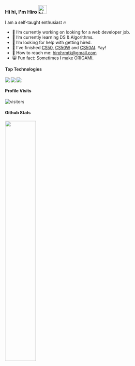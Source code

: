 ### Hi hi, I'm Hiro <img src="https://user-images.githubusercontent.com/1303154/88677602-1635ba80-d120-11ea-84d8-d263ba5fc3c0.gif" width="28px" alt="hi">

I am a self-taught enthusiast :fire:

- 🔭 I’m currently working on looking for a web developer job.
- 🌱 I’m currently learning DS & Algorithms.
- 🤔 I’m looking for help with getting hired.
- 🐣 I've finished [CS50](https://cs50.harvard.edu/certificates/e32a940f-347c-431b-b036-b9556169bd8a), [CS50W](https://cs50.harvard.edu/certificates/f6ac2f57-ccf7-4d9c-a081-d978f823ea5a) and [CS50AI](https://cs50.harvard.edu/certificates/1749160d-5177-4701-a146-7a38f7445892). Yay!
- 💌 How to reach me: hirohrmtk@gmail.com
- 😸 Fun fact: Sometimes I make ORIGAMI.

#### Top Technologies

<img align="left" src="https://img.shields.io/badge/javascript-%23323330.svg?style=for-the-badge&logo=javascript&logoColor=%23F7DF1E"/>
<img align="left" src="https://img.shields.io/badge/bootstrap-%23563D7C.svg?style=for-the-badge&logo=bootstrap&logoColor=white" />
<img src="https://img.shields.io/badge/django-%23092E20.svg?style=for-the-badge&logo=django&logoColor=white" />

#### Profile Visits 

![visitors](https://visitor-badge.glitch.me/badge?page_id=hrmtk.hrmtk)

#### Github Stats

<img align="left" width="45%" src="https://github-readme-stats.vercel.app/api?username=hrmtk&hide=contribs&show_icons=true&theme=onedark" />
